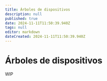 ```yaml
---
title: Árboles de dispositivos
description: null
published: true
date: 2024-11-11T11:50:39.940Z
tags: null
editor: markdown
dateCreated: 2024-11-11T11:50:39.940Z
---
```


# Árboles de dispositivos

WIP
